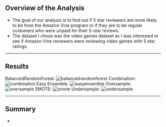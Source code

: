 ## Overview of the Analysis
- The goal of our analysis is to find out if 5 star reviewers are more likely to be from the Amazon Vine program or if they are to be regular customers who were unpaid for their 5-star reviews.
- The dataset I chose was the video games dataset as I was interested to see if Amazon Vine reviewers were reviewing video games with 5 star ratings.
--------------------------
## Results
BalancedRandomForest:
![balancedrandomforest](https://user-images.githubusercontent.com/80421977/125850694-a3598c7d-a4c0-4542-a3b2-2c7465287d31.PNG)
Combination:
![combination](https://user-images.githubusercontent.com/80421977/125850712-70012c9e-b9cb-4704-a40a-6fd311806023.PNG)
Easy Ensemble:
![easyensemble](https://user-images.githubusercontent.com/80421977/125850726-8dd5f13d-5788-4b61-afe0-eb30c8576942.PNG)
Oversample:
![oversample](https://user-images.githubusercontent.com/80421977/125850731-8a5236b8-34fe-4dbe-93ad-b7e44c89a36b.PNG)
SMOTE:
![smote](https://user-images.githubusercontent.com/80421977/125850733-67d2e4c3-9cce-4379-ab17-16b89a23e030.PNG)
Undersample:
![undersample](https://user-images.githubusercontent.com/80421977/125850742-79478179-30eb-4395-91bc-56b009899e19.PNG)

--------------------------
## Summary
- 

